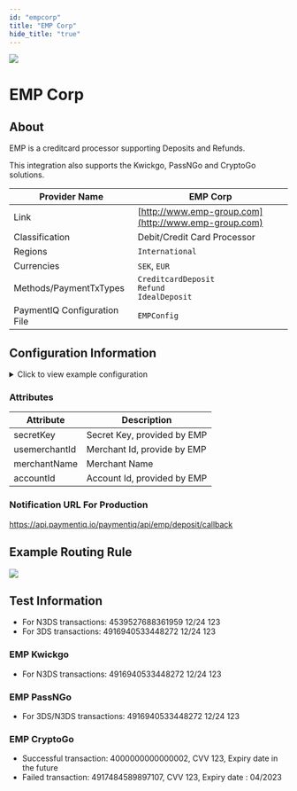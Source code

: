 ```yaml
--- 
id: "empcorp" 
title: "EMP Corp"
hide_title: "true"
---
```

 
![](/img/providers/logos/emp.png)

# EMP Corp

## About
EMP is a creditcard processor supporting Deposits and Refunds.

This integration also supports the Kwickgo, PassNGo and CryptoGo solutions.

| Provider Name                | EMP Corp                                              |
|------------------------------|-------------------------------------------------------|
| Link                         | [http://www.emp-group.com](http://www.emp-group.com)  |
| Classification               | Debit/Credit Card Processor                           |
| Regions                      | `International`                                       |
| Currencies                   | `SEK`, `EUR`                                          |
| Methods/PaymentTxTypes       | `CreditcardDeposit`<br/> `Refund`<br/> `IdealDeposit` |
| PaymentIQ Configuration File | `EMPConfig`                                           |

## Configuration Information

<details>
<summary>Click to view example configuration</summary>
<br/>

```xml
<com.devcode.paymentiq.integration.emp.EmpConfig>
  <enabled>true</enabled>
  <useViqProxy>true</useViqProxy>
  <container>iframe</container>
  <invalidCharsRegex>Phone->.*,Uid|Address|ZipCode|City->[^a-zA-Z- 0-9],Firstname|Lastname|name|firstname|CardOwner->[^a-zA-Z[-] ]</invalidCharsRegex>
  <accounts>
    <entry>
      <string>N3DS</string>
      <account>
        <secretKey>??</secretKey>
        <use3Dsecure>false</use3Dsecure>
        <serviceEndpoint>https://epro.empcorp.com/api/payment/direct</serviceEndpoint> <!-- change endpoint to https://epro.empcorp.com/api if merchant is assigned by EMP to their platform B API, otherwise error like Invalid API key-->
        <supportedCurrencies>EUR|NOK|USD|PLN</supportedCurrencies>
      </account>
    </entry>
    <entry>
      <string>3DS</string>
      <account>
        <secretKey>??</secretKey> 
        <use3Dsecure>true</use3Dsecure>
        <serviceEndpoint>https://www.empcorp-lux.com/api</serviceEndpoint> <!-- change endpoint to https://epro.empcorp.com/api if merchant is assigned by EMP to their platform B API, otherwise error like Invalid API key-->
        <supportedCurrencies>EUR|NOK|USD|PLN</supportedCurrencies>
        
      </account>
    </entry>
    <entry>
      <string>KWICKGO</string>
      <account>
        <secretKey>??</secretKey>
        <use3Dsecure>false</use3Dsecure> <!-- should be false, 3DS not activated for KWICKGO -->
        <serviceEndpoint>https://www.empcorp-lux.com/api</serviceEndpoint> <!-- change endpoint to https://epro.empcorp.com/api if merchant is assigned by EMP to their platform B API, otherwise error like Invalid API key-->
        <supportedCurrencies>EUR|NOK|USD|PLN</supportedCurrencies>
        
      </account>
    </entry>
    
    <entry>
      <string>PASSNGO</string>
      <account>
        <secretKey>??</secretKey>
        <use3Dsecure>true</use3Dsecure>
        <serviceEndpoint>https://www.empcorp-lux.com/api</serviceEndpoint> <!-- change endpoint to https://epro.empcorp.com/api if merchant is assigned by EMP to their platform B API, otherwise error like Invalid API key-->
        <supportedCurrencies>EUR|NOK|USD|PLN</supportedCurrencies>
        
      </account>
    </entry>
    <entry>
      <string>iDEAL</string>
      <account>
        <secretKey>??</secretKey>
        <use3Dsecure>false</use3Dsecure>
        <serviceEndpoint>https://www.empcorp-lux.com/api</serviceEndpoint> <!-- change endpoint to https://epro.empcorp.com/api if merchant is assigned by EMP to their platform B API, otherwise error like Invalid API key-->
        <container>window</container>
      </account>
    </entry>
    <entry>
     <string>CASHLIB</string>
      <account>
        <merchantId>??</merchantId>
        <secretKey>??</secretKey>
        <serviceEndpoint>https://api-test.cashlib.com/api</serviceEndpoint>
        <redirectUrl>${baseRedirectUrl}/api/cashlib/deposit/redirect/</redirectUrl>
        <supportedCurrencies>EUR</supportedCurrencies>
        <container>window</container> <!-- cashlib does NOT support iframe -->
        <width>800</width>
        <height>600</height>
        <successUrl>${successUrl}</successUrl>
        <failureUrl>${failureUrl}</failureUrl>
      </account>
    </entry>
    <entry>
      <string>DEFAULT</string>
      <account>
        <merchantName>??</merchantName>
        <secretKey>??</secretKey>
        <serviceEndpoint>https://api-test.cashlib.com/api</serviceEndpoint>
        <accountID>??</accountID>
        <posId>001</posId>
        <brandId>0</brandId>
        <crosscountry>Y</crosscountry>
      </account>
    </entry>
  </accounts>
  <!-- -->
  <returnUrl>${baseRedirectUrl}/api/emp/deposit/redirect/${ptx.txRefId}</returnUrl>
  
  <!--For PaymentWall-->
  <eproRedirectionHtmlTemplateName>emp-epro-redirection-template</eproRedirectionHtmlTemplateName>
  <eproFinalStepRedirectUrl>${baseRedirectUrl}/api/epro/deposit/paymentwall/redirect/finalStep/${ptx.txRefId}</eproFinalStepRedirectUrl>
  <!--<redirectUrl>${baseRedirectUrl}/cashier/callback/endcallback.html?txId=\${ptx.id}</redirectUrl>-->
<!--<successUrl>${successUrl}</successUrl>
<failureUrl>${failureUrl}</failureUrl>-->
</com.devcode.paymentiq.integration.emp.EmpConfig>

```
</details>


### Attributes

| Attribute     | Description                 |
|---------------|-----------------------------|
| secretKey     | Secret Key, provided by EMP |
| usemerchantId | Merchant Id, provide by EMP |
| merchantName  | Merchant Name               |
| accountId     | Account Id, provided by EMP |

### Notification URL For Production

https://api.paymentiq.io/paymentiq/api/emp/deposit/callback

## Example Routing Rule

![](/img/providers/routing/emp.png)

## Test Information

- For N3DS transactions: 4539527688361959 12/24 123
- For 3DS transactions: 4916940533448272 12/24 123

### EMP Kwickgo

- For N3DS transactions: 4916940533448272 12/24 123

### EMP PassNGo

- For 3DS/N3DS transactions: 4916940533448272 12/24 123

### EMP CryptoGo

- Successful transaction: 4000000000000002, CVV 123, Expiry date in the future
- Failed transaction: 4917484589897107, CVV 123, Expiry date : 04/2023